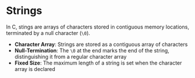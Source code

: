 # Strings

In C, stings are arrays of characters stored in contiguous memory locations,
terminated by a null character (`\0`).

- **Character Array**: Strings are stored as a contiguous array of characters
- **Null-Termination**: The `\0` at the end marks the end of the string,
  distinguishing it from a regular character array
- **Fixed Size**: The maximum length of a string is set when the character
  array is declared
